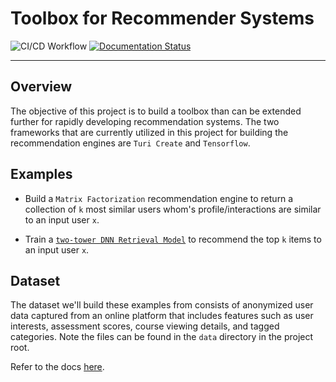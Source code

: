 # Toolbox for Recommender Systems  
![CI/CD Workflow](https://github.com/tsmith5151/user-recommender/actions/workflows/ci.yaml/badge.svg)
[![Documentation Status](https://readthedocs.org/projects/user-recommender/badge/?version=latest)](https://user-recommender.readthedocs.io/en/latest/?badge=latest)
___________

## Overview 

The objective of this project is to build a toolbox than can be extended
further for rapidly developing recommendation systems. The two frameworks that
are currently utilized in this project for building the recommendation engines
are `Turi Create` and `Tensorflow`. 

## Examples

- Build a `Matrix Factorization` recommendation engine to return a collection of
  `k` most similar users whom's profile/interactions are similar to an input
  user `x`. 

- Train a [`two-tower DNN
  Retrieval Model`](https://storage.googleapis.com/pub-tools-public-publication-data/pdf/6c8a86c981a62b0126a11896b7f6ae0dae4c3566.pdf)
  to recommend the top `k` items to an input user `x`.

## Dataset 
The dataset we'll build these examples from consists of anonymized user data captured
from an online platform that includes features such as user interests,
assessment scores, course viewing details, and tagged categories. Note the files
can be found in the `data` directory in the project root. 

Refer to the docs [here](https://user-recommender.readthedocs.io/en/latest/).
